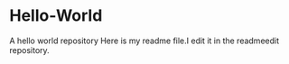 # Hello-World
A hello world repository
Here is my readme file.I edit it in the readmeedit repository.
